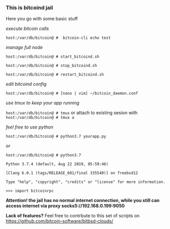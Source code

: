 ### This is bitcoind jail
Here you go with some basic stuff

_execute bitcoin calls_

`host:/var/db/bitcoin@ #  bitcoin-cli echo test`

_manage full node_

`host:/var/db/bitcoin@ # start_bitcoind.sh`

`host:/var/db/bitcoin@ # stop_bitcoind.sh`

`host:/var/db/bitcoin@ # restart_bitcoind.sh`

_edit bitcoind config_

`host:/var/db/bitcoin@ # [nano | vim] ~/bitcoin_daemon.conf`

_use tmux to keep your app running_

`host:/var/db/bitcoin@ # tmux` or attach to existing sesion with `host:/var/db/bitcoin@ # tmux a`

_feel free to use python_

`host:/var/db/bitcoin@ # python3.7 yourapp.py`

_or_

`host:/var/db/bitcoin@ # python3.7 `

`Python 3.7.4 (default, Aug 22 2019, 05:59:46)`
 
`[Clang 6.0.1 (tags/RELEASE_601/final 335540)] on freebsd12`

`Type "help", "copyright", "credits" or "license" for more information.`

`>>> import bitcoinrpc`

**Attention! the jail has no normal internet connection, while you still can access internet via proxy socks5://192.168.0.199:9050**

**Lack of features?** Feel free to contrbute to this set of scripts on https://github.com/bitcoin-software/bitbsd-clouds/
